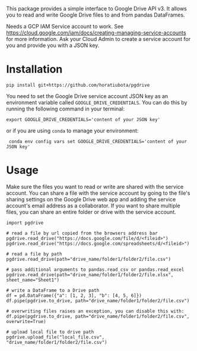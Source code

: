 
This package provides a simple interface to Google Drive API v3. It allows you to read and write Google Drive files to and from pandas DataFrames.

Needs a GCP IAM Service account to work. See https://cloud.google.com/iam/docs/creating-managing-service-accounts for more information. Ask your Cloud Admin to create a service account for you and provide you with a JSON key.


# Installation

```
pip install git+https://github.com/horatiubota/pgdrive
```

You need to set the Google Drive service account JSON key as an environment variable called `GOOGLE_DRIVE_CREDENTIALS`. You can do this by running the following command in your terminal:

```
export GOOGLE_DRIVE_CREDENTIALS='content of your JSON key'
```

or if you are using `conda` to manage your environment:

```
 conda env config vars set GOOGLE_DRIVE_CREDENTIALS='content of your JSON key'
```

# Usage

Make sure the files you want to read or write are shared with the service account. You can share a file with the service account by going to the file's sharing settings on the Google Drive web app and adding the service account's email address as a collaborator. If you want to share multiple files, you can share an entire folder or drive with the service account.


```
import pgdrive

# read a file by url copied from the browsers address bar
pgdrive.read_drive("https://docs.google.com/file/d/<fileid>")
pgdrive.read_drive("https://docs.google.com/spreadsheets/d/<fileid>")

# read a file by path
pgdrive.read_drive(path="drive_name/folder1/folder2/file.csv")

# pass additional arguments to pandas.read_csv or pandas.read_excel
pgdrive.read_drive(path="drive_name/folder1/folder2/file.xlsx", sheet_name="Sheet1")

# write a DataFrame to a Drive path
df = pd.DataFrame({"a": [1, 2, 3], "b": [4, 5, 6]})
df.pipe(pgdrive.to_drive, path="drive_name/folder1/folder2/file.csv")

# overwriting files raises an exception, you can disable this with:
df.pipe(pgdrive.to_drive, path="drive_name/folder1/folder2/file.csv", overwrite=True)

# upload local file to drive path
pgdrive.upload_file("local_file.csv", "drive_name/folder1/folder2/file.csv")
```
